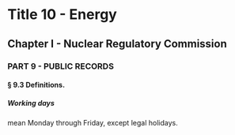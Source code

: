 
# Title 10 - Energy
## Chapter I - Nuclear Regulatory Commission
### PART 9 - PUBLIC RECORDS
#### § 9.3 Definitions.
##### Working days

mean Monday through Friday, except legal holidays.
